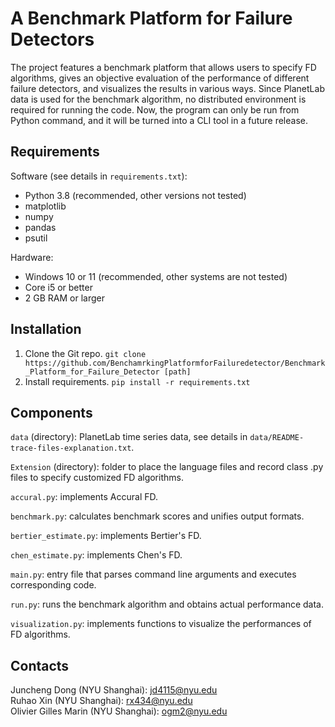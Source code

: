 # A Benchmark Platform for Failure Detectors  
The project features a benchmark platform that allows users to specify FD algorithms, 
gives an objective evaluation of the performance of different failure detectors, and visualizes
the results in various ways. Since PlanetLab data is used for the benchmark algorithm, 
no distributed environment is required for running the code. Now, the program
can only be run from Python command, and it will be turned into a CLI tool in a future release.

## Requirements
Software (see details in `requirements.txt`):    
 - Python 3.8 (recommended, other versions not tested)
 - matplotlib
 - numpy
 - pandas
 - psutil

Hardware:    
 - Windows 10 or 11 (recommended, other systems are not tested)
 - Core i5 or better
 - 2 GB RAM or larger

## Installation
1. Clone the Git repo. `git clone https://github.com/BenchamrkingPlatformforFailuredetector/Benchmark_Platform_for_Failure_Detector [path]`
2. Install requirements. `pip install -r requirements.txt`

## Components
`data` (directory): PlanetLab time series data, see details in `data/README-trace-files-explanation.txt`.

`Extension` (directory): folder to place the language files and record class .py files to specify customized FD algorithms.

`accural.py`: implements Accural FD.

`benchmark.py`: calculates benchmark scores and unifies output formats.

`bertier_estimate.py`: implements Bertier's FD.

`chen_estimate.py`: implements Chen's FD.

`main.py`: entry file that parses command line arguments and executes corresponding code.

`run.py`: runs the benchmark algorithm and obtains actual performance data.

`visualization.py`: implements functions to visualize the performances of FD algorithms.

## Contacts
Juncheng Dong (NYU Shanghai): [jd4115@nyu.edu](mailto:jd4115@nyu.edu)    
Ruhao Xin (NYU Shanghai): [rx434@nyu.edu](mailto:rx434@nyu.edu)    
Olivier Gilles Marin (NYU Shanghai): [ogm2@nyu.edu](mailto:ogm2@nyu.edu)